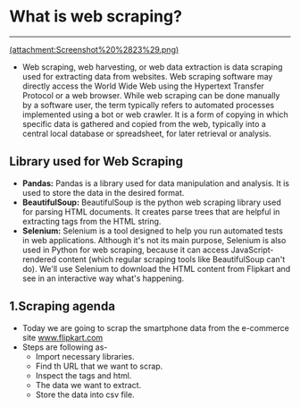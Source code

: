 # What is web scraping?
---------------------------------------------------------------------------------------------------------------------------
[(attachment:Screenshot%20%2823%29.png)](https://github.com/srjrahul/web_scraping_flipkart/blob/e4b1789e87335fdf981ed70ae896635d430404c4/Screenshot%20(23).png)

- Web scraping, web harvesting, or web data extraction is data scraping used for extracting data from websites. Web scraping software may directly access the World Wide Web using the Hypertext Transfer Protocol or a web browser. While web scraping can be done manually by a software user, the term typically refers to automated processes implemented using a bot or web crawler. It is a form of copying in which specific data is gathered and copied from the web, typically into a central local database or spreadsheet, for later retrieval or analysis.

## Library used for Web Scraping

   - **Pandas:** Pandas is a library used for data manipulation and analysis. It is used to store the data in the desired format.
   - **BeautifulSoup:** BeautifulSoup is the python web scraping library used for parsing HTML documents. It creates parse trees that are helpful in extracting tags from the HTML string.
   - **Selenium:** Selenium is a tool designed to help you run automated tests in web applications. Although it's not its main purpose, Selenium is also used in Python for web scraping, because it can access JavaScript-rendered content (which regular scraping tools like BeautifulSoup can't do). We'll use Selenium to download the HTML content from Flipkart and see in an interactive way what's happening.

## 1.Scraping agenda

- Today we are going to scrap the smartphone data from the e-commerce site www.flipkart.com 
- Steps are following as-
    - Import necessary libraries.
    - Find th URL that we want to scrap.
    - Inspect the tags and html.
    - The data we want to extract.
    - Store the data into csv file.
